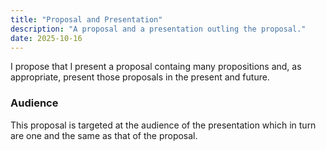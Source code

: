 ```yaml
---
title: "Proposal and Presentation"
description: "A proposal and a presentation outling the proposal."
date: 2025-10-16
---
```


I propose that I present a proposal containg many propositions and, as appropriate, present those
proposals in the present and future.

### Audience
This proposal is targeted at the audience of the presentation which in turn are one and the same as
that of the proposal.